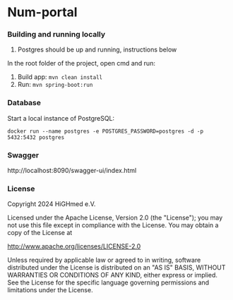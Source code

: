 # Num-portal

### Building and running locally

1. Postgres should be up and running, instructions below

In the root folder of the project, open cmd and run:

1. Build app: `mvn clean install`
2. Run: `mvn spring-boot:run`

### Database 

Start a local instance of PostgreSQL: 

```
docker run --name postgres -e POSTGRES_PASSWORD=postgres -d -p 5432:5432 postgres
```

### Swagger

http://localhost:8090/swagger-ui/index.html


### License

Copyright 2024 HiGHmed e.V.

Licensed under the Apache License, Version 2.0 (the "License");
you may not use this file except in compliance with the License.
You may obtain a copy of the License at

http://www.apache.org/licenses/LICENSE-2.0

Unless required by applicable law or agreed to in writing, software
distributed under the License is distributed on an "AS IS" BASIS,
WITHOUT WARRANTIES OR CONDITIONS OF ANY KIND, either express or implied.
See the License for the specific language governing permissions and
limitations under the License.
